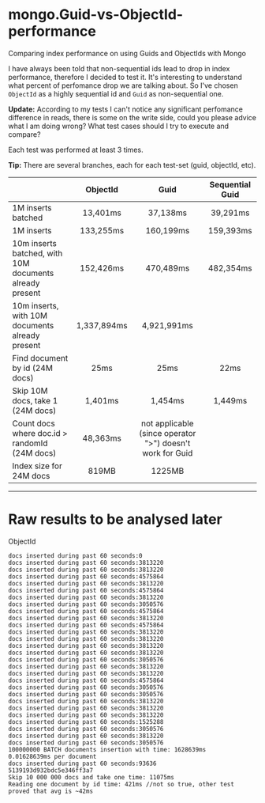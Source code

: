 mongo.Guid-vs-ObjectId-performance
==================================
Comparing index performance on using Guids and ObjectIds with Mongo

I have always been told that non-sequential ids lead to drop in index performance, therefore I decided to test it. 
It's interesting to understand what percent of perfomance drop we are talking about. So I've chosen `ObjectId` as a highly sequential id and `Guid` as non-sequential one. 

**Update:** According to my tests I can't notice any significant perfomance difference in reads, there is some on the write side, could you please advice what I am doing wrong? What test cases should I try to execute and compare?



Each test was performed at least 3 times.

**Tip:** There are several branches, each for each test-set (guid, objectId, etc).


|                                                         | ObjectId      | Guid            | Sequential Guid|
| --------------------------------------------------------|:-------------:|:----------------:|:---:|
| 1M inserts batched                                      | 13,401ms       |   37,138ms       |39,291ms|
| 1M inserts                                              | 133,255ms      |   160,199ms      |159,393ms|
| 10m inserts batched, with 10M documents already present | 152,426ms      |    470,489ms     |482,354ms|
| 10m inserts, with 10M documents already present         | 1,337,894ms     |    4,921,991ms    ||
| Find document by id (24M docs)                          | 25ms          |     25ms        |22ms|
| Skip 10M docs, take 1 (24M docs)                        | 1,401ms        |     1,454ms      |1,449ms|
| Count docs where doc.id > randomId  (24M docs)          | 48,363ms       |not applicable (since operator ">") doesn't work for Guid||
|Index size for 24M docs                                  | 819MB         |       1225MB    ||



-----------------------------------
Raw results to be analysed later
================================
ObjectId
```
docs inserted during past 60 seconds:0
docs inserted during past 60 seconds:3813220
docs inserted during past 60 seconds:3813220
docs inserted during past 60 seconds:4575864
docs inserted during past 60 seconds:3813220
docs inserted during past 60 seconds:4575864
docs inserted during past 60 seconds:3813220
docs inserted during past 60 seconds:3050576
docs inserted during past 60 seconds:4575864
docs inserted during past 60 seconds:3813220
docs inserted during past 60 seconds:4575864
docs inserted during past 60 seconds:3813220
docs inserted during past 60 seconds:3813220
docs inserted during past 60 seconds:3813220
docs inserted during past 60 seconds:3813220
docs inserted during past 60 seconds:3050576
docs inserted during past 60 seconds:3813220
docs inserted during past 60 seconds:3813220
docs inserted during past 60 seconds:4575864
docs inserted during past 60 seconds:3050576
docs inserted during past 60 seconds:3050576
docs inserted during past 60 seconds:3813220
docs inserted during past 60 seconds:3813220
docs inserted during past 60 seconds:3813220
docs inserted during past 60 seconds:1525288
docs inserted during past 60 seconds:3050576
docs inserted during past 60 seconds:3813220
docs inserted during past 60 seconds:3050576
100000000 BATCH documents insertion with time: 1628639ms
0.01628639ms per document
docs inserted during past 60 seconds:93636
5139193d932bdc5e346ff3a7
Skip 10 000 000 docs and take one time: 11075ms
Reading one document by id time: 421ms //not so true, other test proved that avg is ~42ms
```
